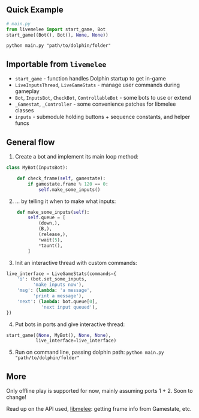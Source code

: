 ## Quick Example
```python
# main.py
from livemelee import start_game, Bot
start_game((Bot(), Bot(), None, None))
```
`python main.py "path/to/dolphin/folder"`

## Importable from `livemelee`
- `start_game` - function handles Dolphin startup to get in-game
- `LiveInputsThread`, `LiveGameStats` - manage user commands during gameplay
- `Bot`, `InputsBot`, `CheckBot`, `ControllableBot` - some bots to use or extend
- `_Gamestat`, `_Controller` - some convenience patches for libmelee classes
- `inputs` - submodule holding buttons + sequence constants, and helper funcs

## General flow
1. Create a bot and implement its main loop method:

```python
class MyBot(InputsBot):

    def check_frame(self, gamestate):
        if gamestate.frame % 120 == 0:
            self.make_some_inputs()
```
2. ... by telling it when to make what inputs:

```python
    def make_some_inputs(self):
        self.queue = [
            (down,),
            (B,),
            (release,),
            *wait(5),
            *taunt(),
        ]
```
3. Init an interactive thread with custom commands:

```python
live_interface = LiveGameStats(commands={
    'i': (bot.set_some_inputs,
          'make inputs now'),
    'msg': (lambda: 'a message',
          'print a message'),
    'next': (lambda: bot.queue[0],
             'next input queued'),
})
```
4. Put bots in ports and give interactive thread:

```python
start_game((None, MyBot(), None, None),
           live_interface=live_interface)
```
5. Run on command line, passing dolphin path: `python main.py "path/to/dolphin/folder"`


## More
Only offline play is supported for now, mainly assuming ports 1 + 2. Soon to change!

Read up on the API used, [libmelee](https://github.com/altf4/libmelee): getting frame info from Gamestate, etc.
